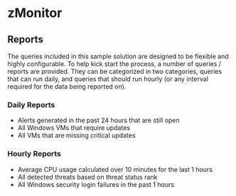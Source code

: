 # zMonitor

## Reports

The queries included in this sample solution are designed to be flexible and highly configurable. To help kick start the process, a number of queries / reports are provided. They can be categorized in two categories, queries that can run daily, and queries that should run hourly (or any interval required for the data being reported on).

### Daily Reports

* Alerts generated in the past 24 hours that are still open
* All Windows VMs that require updates
* All VMs that are missing critical updates

### Hourly Reports

* Average CPU usage calculated over 10 minutes for the last 1 hours
* All detected threats based on threat status rank
* All Windows security login failures in the past 1 hours
